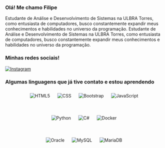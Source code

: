 ### Olá! Me chamo Filipe

 Estudante de Análise e Desenvolvimento de Sistemas na ULBRA Torres, como entusiasta de computadores, busco constantemente expandir meus conhecimentos e habilidades no universo da programação.
Estudante de Análise e Desenvolvimento de Sistemas na ULBRA Torres, como entusiasta de computadores, busco constantemente expandir meus conhecimentos e habilidades no universo da programação.
### Minhas redes sociais!

[![Instagram](https://img.shields.io/badge/Instagram-E4405F?style=for-the-badge&logo=instagram&logoColor=white)](https://Instagram.com/filipe_magnuss)
### Algumas linguagens que já tive contato e estou aprendendo

<div style="text-align: center;">
    <div style="display: inline-block; margin: 10px;">
        <img align="center" alt="HTML5" src="https://img.shields.io/badge/HTML5-E34F26?style=for-the-badge&logo=html5&logoColor=white"/>
    </div>
    <div style="display: inline-block; margin: 10px;">
        <img align="center" alt="CSS" src="https://img.shields.io/badge/CSS-239120?&style=for-the-badge&logo=css3&logoColor=white"/>
    </div>
    <div style="display: inline-block; margin: 10px;">
        <img align="center" alt="Bootstrap" src="https://img.shields.io/badge/Bootstrap-563D7C?style=for-the-badge&logo=bootstrap&logoColor=white"/>
    </div>
    <div style="display: inline-block; margin: 10px;">
        <img align="center" alt="JavaScript" src="https://img.shields.io/badge/JavaScript-323330?style=for-the-badge&logo=javascript&logoColor=F7DF1E"/>
    </div>
</div>
<div style="text-align: center;">
    <div style="display: inline-block; margin: 10px;">
        <br>
        <br>
        <img align="center" alt="Python" src="https://img.shields.io/badge/Python-14354C?style=for-the-badge&logo=python&logoColor=white"/>
    </div>
    <div style="display: inline-block; margin: 10px;">
        <br>
        <br>
        <img align="center" alt="C#" src="https://img.shields.io/badge/C%23-239120?style=for-the-badge&logo=c-sharp&logoColor=white"/>
    </div>
    <div style="display: inline-block; margin: 10px;">
        <br>
        <br>
        <img align="center" alt="Docker" src="https://camo.githubusercontent.com/d7a25fafd0829b3c61a4e2c91d5a0e6cb0ad9acc8332464f43fa961f7ff39517/68747470733a2f2f696d672e736869656c64732e696f2f62616467652f646f636b65722532302d2532333064623765642e7376673f267374796c653d666f722d7468652d6261646765266c6f676f3d646f636b6572266c6f676f436f6c6f723d7768697465"/>
    </div>
</div>
<div style="text-align: center;">
    <div style="display: inline-block; margin: 10px;">
        <br>
        <br>
        <img align="center" alt="Oracle" src="https://img.shields.io/badge/Oracle-F80000?style=for-the-badge&logo=oracle&logoColor=black"/>
    </div>
    <div style="display: inline-block; margin: 10px;">
        <br>
        <br>
        <img align="center" alt="MySQL" src="https://img.shields.io/badge/MySQL-00000F?style=for-the-badge&logo=mysql&logoColor=white"/>
    </div>
    <div style="display: inline-block; margin: 10px;">
        <br>
        <br>
        <img align="center" alt="MariaDB" src="https://img.shields.io/badge/MariaDB-003545?style=for-the-badge&logo=mariadb&logoColor=white"/>
    </div>
</div>

<br/>
